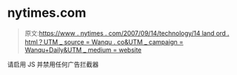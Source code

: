 # nytimes.com

> 原文:[https://www . nytimes . com/2007/09/14/technology/14 land ord . html？UTM _ source = Wanqu . co&UTM _ campaign = Wanqu+Daily&UTM _ medium = website](https://www.nytimes.com/2007/09/14/technology/14landlord.html?utm_source=wanqu.co&utm_campaign=Wanqu+Daily&utm_medium=website)

请启用 JS 并禁用任何广告拦截器